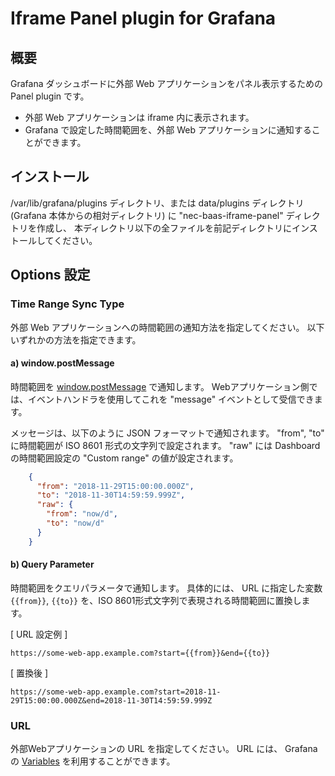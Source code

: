 Iframe Panel plugin for Grafana
======================================

概要
----

Grafana ダッシュボードに外部 Web アプリケーションをパネル表示するための Panel plugin です。

* 外部 Web アプリケーションは iframe 内に表示されます。
* Grafana で設定した時間範囲を、外部 Web アプリケーションに通知することができます。

インストール
------------

/var/lib/grafana/plugins ディレクトリ、または data/plugins ディレクトリ (Grafana 本体からの相対ディレクトリ)
に "nec-baas-iframe-panel" ディレクトリを作成し、
本ディレクトリ以下の全ファイルを前記ディレクトリにインストールしてください。

Options 設定
------------

### Time Range Sync Type

外部 Web アプリケーションへの時間範囲の通知方法を指定してください。
以下いずれかの方法を指定できます。

#### a) window.postMessage
 
時間範囲を [window.postMessage](https://developer.mozilla.org/ja/docs/Web/API/Window/postMessage) で通知します。
Webアプリケーション側では、イベントハンドラを使用してこれを "message" イベントとして受信できます。

メッセージは、以下のように JSON フォーマットで通知されます。
"from", "to" に時間範囲が ISO 8601 形式の文字列で設定されます。
"raw" には Dashboard の時間範囲設定の "Custom range" の値が設定されます。

```JSON
    {
      "from": "2018-11-29T15:00:00.000Z",
      "to": "2018-11-30T14:59:59.999Z",
      "raw": {
        "from": "now/d",
        "to": "now/d"
      }
    }
```

#### b) Query Parameter

時間範囲をクエリパラメータで通知します。
具体的には、 URL に指定した変数 `{{from}}`, `{{to}}` を、ISO 8601形式文字列で表現される時間範囲に置換します。

[ URL 設定例 ]

    https://some-web-app.example.com?start={{from}}&end={{to}}

[ 置換後 ]

    https://some-web-app.example.com?start=2018-11-29T15:00:00.000Z&end=2018-11-30T14:59:59.999Z


### URL

外部Webアプリケーションの URL を指定してください。
URL には、 Grafana の [Variables](http://docs.grafana.org/reference/templating/) を利用することができます。

